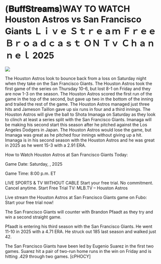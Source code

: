 # (𝐁𝐮𝐟𝐟𝐒𝐭𝐫𝐞𝐚𝐦𝐬)WAY TO WATCH Houston Astros vs San Francisco Giants Ｌｉｖｅ Ｓｔｒｅａｍ Ｆｒｅｅ Ｂｒｏａｄｃａｓｔ ＯＮ Ｔｖ Ｃｈａｎｎｅｌ  2025  
  
  
[![](https://i.imgur.com/qSNzIqt.png)](https://movie.rssnews.media/bTsJIJogY.php)  
  
The Houston Astros look to bounce back from a loss on Saturday night when they take on the San Francisco Giants. The Houston Astros took the first game of the series on Thursday 10-6, but lost 8-1 on Friday and they are now 1-3 on the season. The Houston Astros scored the first run of the game in the top of the second, but gave up two in the bottom of the inning and trailed the rest of the game. The Houston Astros managed just three hits and Jameson Taillon gave up six runs in four and a third innings. The Houston Astros will give the ball to Shota Imanaga on Saturday as they look to clinch at least a series split with the San Francisco Giants. Imanaga will be making his second start this season after he pitched against the Los Angeles Dodgers in Japan. The Houston Astros would lose the game, but Imanaga was great as he pitched four innings without giving up a hit. Imanaga is in his second season with the Houston Astros and he was great in 2025 as he went 15-3 with a 2.91 ERA.

How to Watch Houston Astros at San Francisco Giants Today:

Game Date: Saturday, , 2025

Game Time: 8:00 p.m. ET

LIVE SPORTS & TV WITHOUT CABLE
Start your free trial. No commitment. Cancel anytime.
Start Free Trial
TV: MLB.TV – Houston Astros

Live stream the Houston Astros at San Francisco Giants game on Fubo: Start your free trial now!

The San Francisco Giants will counter with Brandon Pfaadt as they try and win a second straight game.

Pfaadt is entering his third season with the San Francisco Giants. He went 11-10 in 2025 with a 4.71 ERA. He struck out 185 last season and walked just 42.

The San Francisco Giants have been led by Eugenio Suarez in the first two games. Suarez hit a pair of two-run home runs in the win on Friday and is hitting .429 through two games. [cPHOCY]